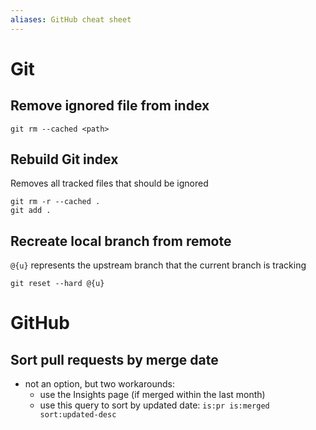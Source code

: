 ```yaml
---
aliases: GitHub cheat sheet
---
```


# Git

## Remove ignored file from index

```shell
git rm --cached <path>
```

## Rebuild Git index

Removes all tracked files that should be ignored

```shell
git rm -r --cached .
git add .
```

## Recreate local branch from remote

`@{u}` represents the upstream branch that the current branch is tracking

```shell
git reset --hard @{u}
```

# GitHub

## Sort pull requests by merge date

- not an option, but two workarounds:
    - use the Insights page (if merged within the last month)
    - use this query to sort by updated date: `is:pr is:merged sort:updated-desc`
